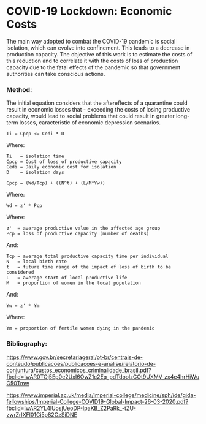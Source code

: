 # COVID-19 Lockdown: Economic Costs

The main way adopted to combat the COVID-19 pandemic is social isolation, which can evolve into confinement. This leads to a decrease in production capacity. The objective of this work is to estimate the costs of this reduction and to correlate it with the costs of loss of production capacity due to the fatal effects of the pandemic so that government authorities can take conscious actions. 

### Method:

The initial equation considers that the aftereffects of a quarantine could result in economic losses that - exceeding the costs of losing productive capacity, would lead to social problems that could result in greater long-term losses, caracteristic of economic depression scenarios.

```
Ti = Cpcp <= Cedi * D
```

Where:

```
Ti   = isolation time
Cpcp = Cost of loss of productive capacity
Cedi = Daily economic cost for isolation
D    = isolation days
```

```
Cpcp = (Wd/Tcp) + ((N^t) + (L/M*Yw))
```

Where:

```
Wd = z' * Pcp
```

Where:
```
z'  = average productive value in the affected age group
Pcp = loss of productive capacity (number of deaths)
```

And: 

```
Tcp = average total productive capacity time per individual
N   = local birth rate
t   = future time range of the impact of loss of birth to be considered
L   = average start of local productive life
M   = proportion of women in the local population
```
And: 

```
Yw = z' * Ym
```

Where: 

```
Ym = proportion of fertile women dying in the pandemic
```


### Bibliography:

https://www.gov.br/secretariageral/pt-br/centrais-de-conteudo/publicacoes/publicacoes-e-analise/relatorio-de-conjuntura/custos_economicos_criminalidade_brasil.pdf?fbclid=IwAR0TOj5Ep0e2UxI6OwZ1c2Eq_pdTdoolzCOt9UXMV_zx4e4hrHiWuG50Tmw

https://www.imperial.ac.uk/media/imperial-college/medicine/sph/ide/gida-fellowships/Imperial-College-COVID19-Global-Impact-26-03-2020.pdf?fbclid=IwAR2YL4lUosjUeoDP-IpaKB_Z2PaRk_-tZU-zwrZrlXFl01Cj5p82CzSiDNE
